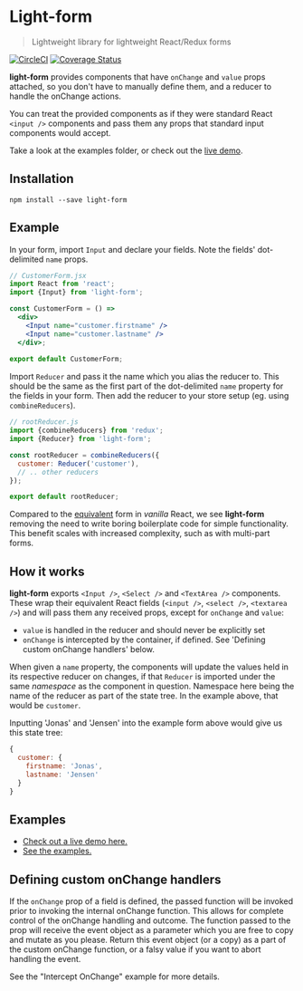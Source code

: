 Light-form
=========================
> Lightweight library for lightweight React/Redux forms

[![CircleCI](https://circleci.com/gh/j0nas/light-form/tree/master.svg?style=shield)](https://circleci.com/gh/j0nas/light-form/tree/master)
[![Coverage Status](https://coveralls.io/repos/github/j0nas/light-form/badge.svg)](https://coveralls.io/github/j0nas/light-form)

**light-form** provides components that have `onChange` and `value` props attached,
 so you don't have to manually define them, and a reducer to handle the onChange actions.

You can treat the provided components as if they were standard React `<input />` 
components and pass them any props that standard input components would accept. 

Take a look at the examples folder, or check out the [live demo][surge].

## Installation
```
npm install --save light-form  
```

## Example
In your form, import `Input` and declare your fields. Note the fields' dot-delimited `name` props.
```jsx harmony
// CustomerForm.jsx
import React from 'react';
import {Input} from 'light-form';

const CustomerForm = () =>
  <div>
    <Input name="customer.firstname" />
    <Input name="customer.lastname" />
  </div>;
    
export default CustomerForm;
```

Import `Reducer` and pass it the name which you alias the reducer to. This should be the same
as the first part of the dot-delimited `name` property for the fields in your form.
Then add the reducer to your store setup (eg. using ``combineReducers``).
```jsx harmony
// rootReducer.js
import {combineReducers} from 'redux';
import {Reducer} from 'light-form';

const rootReducer = combineReducers({
  customer: Reducer('customer'),
  // .. other reducers
});

export default rootReducer;
```
Compared to the [equivalent][vanilla gist] form in *vanilla* React, we see **light-form**
removing the need to write boring boilerplate code for simple functionality. This benefit
scales with increased complexity, such as with multi-part forms. 

## How it works
**light-form** exports `<Input />`, `<Select />` and `<TextArea />` components.
These wrap their equivalent React fields (`<input />`, `<select />`, `<textarea />`) 
and will pass them any received props, except for `onChange` and `value`:
*  `value` is handled in the reducer and should never be explicitly set
*  `onChange` is intercepted by the container, if defined. See 'Defining custom onChange handlers' below.

When given a `name` property, the components will update the values held in its respective 
reducer on changes, if that `Reducer` is imported under the same *namespace* as the component 
in question. Namespace here being the name of the reducer as part of the state tree. 
In the example above, that would be `customer`.

Inputting 'Jonas' and 'Jensen' into the example form above would give us this state tree:
```js
{
  customer: {
    firstname: 'Jonas',
    lastname: 'Jensen'
  }
}
```

## Examples
*  [Check out a live demo here.][surge]  
*  [See the examples.][examples]

## Defining custom onChange handlers
If the `onChange` prop of a field is defined, the passed function will be invoked prior
to invoking the internal onChange function. This allows for complete control of the onChange
handling and outcome. The function passed to the prop will receive the event object as a parameter
which you are free to copy and mutate as you please. Return this event object (or a copy) as a part 
of the custom onChange function, or a falsy value if you want to abort handling the event.  

See the "Intercept OnChange" example for more details.

[vanilla gist]: https://gist.github.com/j0nas/d597b3e7f6a6718f9c7c8ea0734d8c47
[surge]: http://light-form.surge.sh
[examples]: https://github.com/j0nas/light-form/tree/master/examples